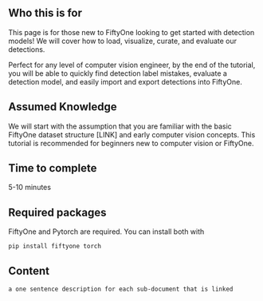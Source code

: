 ## Who this is for
This page is for those new to FiftyOne looking to get started with detection models! We will cover how to load, visualize, curate, and evaluate our detections. 

Perfect for any level of computer vision engineer, by the end of the tutorial, you will be able to quickly find detection label mistakes, evaluate a detection model, and easily import and export detections into FiftyOne.

## Assumed Knowledge
We will start with the assumption that you are familiar with the basic FiftyOne dataset structure [LINK] and early computer vision concepts. This tutorial is recommended for beginners new to computer vision or FiftyOne.

## Time to complete
5-10 minutes

## Required packages
FiftyOne and Pytorch are required. You can install both with
```
pip install fiftyone torch
```

## Content
    a one sentence description for each sub-document that is linked